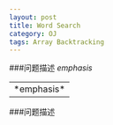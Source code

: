 ```yaml
---
layout: post
title: Word Search
category: OJ
tags: Array Backtracking
---
```

###问题描述
*emphasis*
<table>
    <tr>
        <td>*emphasis*</td>
    </tr>
</table>

###问题描述